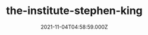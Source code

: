 ---
categories:
  - Anime & Manga
  - Books
  - Coding
  - Etc
  - Games
  
  - Movies & TV
  - Music
  - Pesonal
date: 2021-11-04T04:58:59.000Z
description: ''
draft: true
images: []
lead: ''
reddit: ''
series: ''
mySlug: the-institute-stephen-king
tags: []
thumbnail: ''
title: the-institute-stephen-king
toc: false
tweet: ''

---